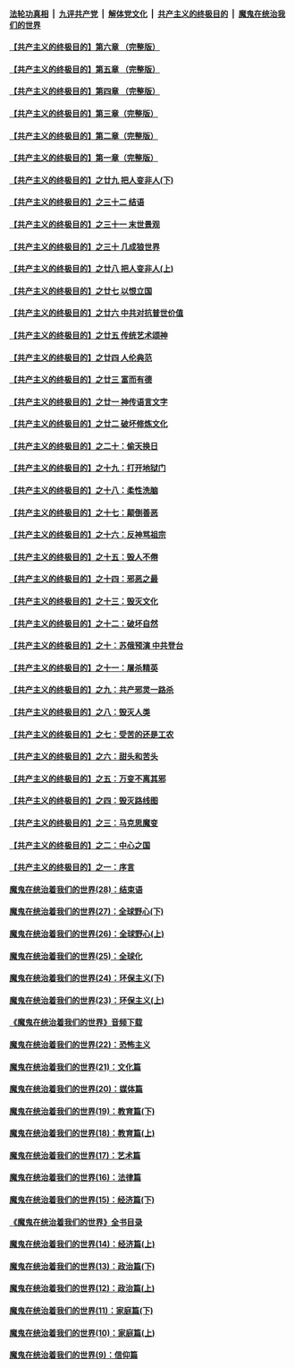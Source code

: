 

####  [法轮功真相](../../../../basic/blob/master/README.md?t=06081231) &nbsp;|&nbsp; [九评共产党](../../../../9ping.md/blob/master/README.md?t=06081231) &nbsp;|&nbsp; [解体党文化](../../../../jtdwh.md/blob/master/README.md?t=06081231)  &nbsp;|&nbsp; [共产主义的终极目的](../../../../gczydzjmd.md/blob/master/README.md?t=06081231) &nbsp;|&nbsp; [魔鬼在统治我们的世界](../../../../mgztzwmdsj.md/blob/master/README.md?t=06081231) 

#### [【共产主义的终极目的】第六章 （完整版）](../pages/nsc422/n11428913.md?t=06081231) 

#### [【共产主义的终极目的】第五章 （完整版）](../pages/nsc422/n11428912.md?t=06081231) 

#### [【共产主义的终极目的】第四章 （完整版）](../pages/nsc422/n11428907.md?t=06081231) 

#### [【共产主义的终极目的】第三章（完整版）](../pages/nsc422/n11428848.md?t=06081231) 

#### [【共产主义的终极目的】第二章（完整版）](../pages/nsc422/n11428831.md?t=06081231) 

#### [【共产主义的终极目的】第一章（完整版）](../pages/nsc422/n11417651.md?t=06081231) 

#### [【共产主义的终极目的】之廿九 把人变非人(下)](../pages/nsc422/n11344140.md?t=06081231) 

#### [【共产主义的终极目的】之三十二 结语](../pages/nsc422/n11360535.md?t=06081231) 

#### [【共产主义的终极目的】之三十一 末世景观](../pages/nsc422/n11351129.md?t=06081231) 

#### [【共产主义的终极目的】之三十 几成狼世界](../pages/nsc422/n11348280.md?t=06081231) 

#### [【共产主义的终极目的】之廿八 把人变非人(上)](../pages/nsc422/n11340492.md?t=06081231) 

#### [【共产主义的终极目的】之廿七 以恨立国](../pages/nsc422/n11336944.md?t=06081231) 

#### [【共产主义的终极目的】之廿六 中共对抗普世价值](../pages/nsc422/n11324785.md?t=06081231) 

#### [【共产主义的终极目的】之廿五 传统艺术颂神](../pages/nsc422/n11296396.md?t=06081231) 

#### [【共产主义的终极目的】之廿四 人伦典范](../pages/nsc422/n11296397.md?t=06081231) 

#### [【共产主义的终极目的】之廿三 富而有德](../pages/nsc422/n11283598.md?t=06081231) 

#### [【共产主义的终极目的】之廿一 神传语言文字](../pages/nsc422/n11263265.md?t=06081231) 

#### [【共产主义的终极目的】之廿二 破坏修炼文化](../pages/nsc422/n11245728.md?t=06081231) 

#### [【共产主义的终极目的】之二十：偷天换日](../pages/nsc422/n11238846.md?t=06081231) 

#### [【共产主义的终极目的】之十九：打开地狱门](../pages/nsc422/n11206376.md?t=06081231) 

#### [【共产主义的终极目的】之十八：柔性洗脑](../pages/nsc422/n11199994.md?t=06081231) 

#### [【共产主义的终极目的】之十七：颠倒善恶](../pages/nsc422/n11179782.md?t=06081231) 

#### [【共产主义的终极目的】之十六：反神骂祖宗](../pages/nsc422/n11166798.md?t=06081231) 

#### [【共产主义的终极目的】之十五：毁人不倦](../pages/nsc422/n11166792.md?t=06081231) 

#### [【共产主义的终极目的】之十四：邪恶之最](../pages/nsc422/n11150249.md?t=06081231) 

#### [【共产主义的终极目的】之十三：毁灭文化](../pages/nsc422/n11135227.md?t=06081231) 

#### [【共产主义的终极目的】之十二：破坏自然](../pages/nsc422/n11135214.md?t=06081231) 

#### [【共产主义的终极目的】之十：苏俄预演 中共登台](../pages/nsc422/n11118424.md?t=06081231) 

#### [【共产主义的终极目的】之十一：屠杀精英](../pages/nsc422/n11118442.md?t=06081231) 

#### [【共产主义的终极目的】之九：共产邪灵一路杀](../pages/nsc422/n11114139.md?t=06081231) 

#### [【共产主义的终极目的】之八：毁灭人类](../pages/nsc422/n11108503.md?t=06081231) 

#### [【共产主义的终极目的】之七：受苦的还是工农](../pages/nsc422/n11101809.md?t=06081231) 

#### [【共产主义的终极目的】之六：甜头和苦头](../pages/nsc422/n11096971.md?t=06081231) 

#### [【共产主义的终极目的】之五：万变不离其邪](../pages/nsc422/n11091285.md?t=06081231) 

#### [【共产主义的终极目的】之四：毁灭路线图](../pages/nsc422/n11086284.md?t=06081231) 

#### [【共产主义的终极目的】之三：马克思魔变](../pages/nsc422/n11061941.md?t=06081231) 

#### [【共产主义的终极目的】之二：中心之国](../pages/nsc422/n11047728.md?t=06081231) 

#### [【共产主义的终极目的】之一：序言](../pages/nsc422/n11086077.md?t=06081231) 

#### [魔鬼在统治着我们的世界(28)：结束语](../pages/nsc422/n10936246.md?t=06081231) 

#### [魔鬼在统治着我们的世界(27)：全球野心(下)](../pages/nsc422/n10928319.md?t=06081231) 

#### [魔鬼在统治着我们的世界(26)：全球野心(上)](../pages/nsc422/n10900318.md?t=06081231) 

#### [魔鬼在统治着我们的世界(25)：全球化](../pages/nsc422/n10788205.md?t=06081231) 

#### [魔鬼在统治着我们的世界(24)：环保主义(下)](../pages/nsc422/n10695307.md?t=06081231) 

#### [魔鬼在统治着我们的世界(23)：环保主义(上)](../pages/nsc422/n10688613.md?t=06081231) 

#### [《魔鬼在统治着我们的世界》音频下载](../pages/nsc422/n10635553.md?t=06081231) 

#### [魔鬼在统治着我们的世界(22)：恐怖主义](../pages/nsc422/n10614727.md?t=06081231) 

#### [魔鬼在统治着我们的世界(21)：文化篇](../pages/nsc422/n10597706.md?t=06081231) 

#### [魔鬼在统治着我们的世界(20)：媒体篇](../pages/nsc422/n10586579.md?t=06081231) 

#### [魔鬼在统治着我们的世界(19)：教育篇(下)](../pages/nsc422/n10564808.md?t=06081231) 

#### [魔鬼在统治着我们的世界(18)：教育篇(上)](../pages/nsc422/n10526970.md?t=06081231) 

#### [魔鬼在统治着我们的世界(17)：艺术篇](../pages/nsc422/n10499093.md?t=06081231) 

#### [魔鬼在统治着我们的世界(16)：法律篇](../pages/nsc422/n10485969.md?t=06081231) 

#### [魔鬼在统治着我们的世界(15)：经济篇(下)](../pages/nsc422/n10469975.md?t=06081231) 

#### [《魔鬼在统治着我们的世界》全书目录](../pages/nsc422/n10464261.md?t=06081231) 

#### [魔鬼在统治着我们的世界(14)：经济篇(上)](../pages/nsc422/n10457370.md?t=06081231) 

#### [魔鬼在统治着我们的世界(13)：政治篇(下)](../pages/nsc422/n10448270.md?t=06081231) 

#### [魔鬼在统治着我们的世界(12)：政治篇(上)](../pages/nsc422/n10444576.md?t=06081231) 

#### [魔鬼在统治着我们的世界(11)：家庭篇(下)](../pages/nsc422/n10440961.md?t=06081231) 

#### [魔鬼在统治着我们的世界(10)：家庭篇(上)](../pages/nsc422/n10435448.md?t=06081231) 

#### [魔鬼在统治着我们的世界(9)：信仰篇](../pages/nsc422/n10432159.md?t=06081231) 

